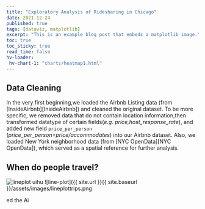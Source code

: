 ```yaml
---
title: "Exploratory Analysis of Ridesharing in Chicago"
date: 2021-12-24
published: true
tags: [dataviz, matplotlib]
excerpt: "This is an example blog post that embeds a matplotlib image."
toc: true
toc_sticky: true
read_time: false
hv-loader:
 hv-chart-1: "charts/heatmap1.html"
---
```



## Data Cleaning



In the very first beginning,we loaded the Airbnb Listing data (from [InsideAirbnb][InsideAirbnb]) and cleaned the original dataset. To be more specific, we removed data that do not contain location information,then transformed datatype of certain fields(*e.g. price,host_response_rate*), and added new field `price_per_person` (*price_per_person=price/accommodates*) into our Airbnb dataset. Also, we loaded New York neighborhood data (from [NYC OpenData][NYC OpenData]), which served as a spatial reference for further analysis.


## When do people travel?

![lineplot](https://github.com/wesleneuy/MUSA-550-Final-Project/blob/main/charts/lineplottrips.png)
uihu
![line-plot]({{ site.url }}{{ site.baseurl }}/assets/images/lineplottrips.png

ed the Ai
<div id="hv-chart-1"></div>



